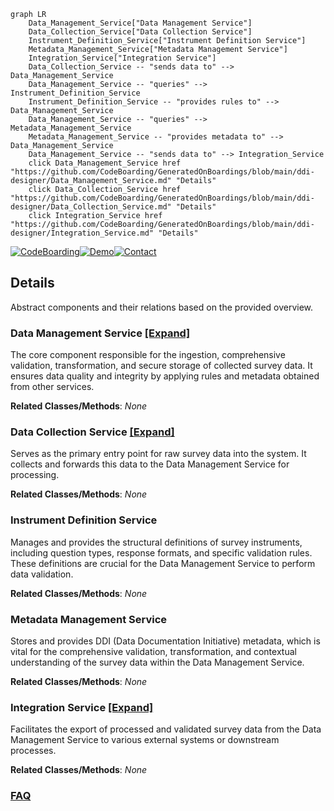 ```mermaid
graph LR
    Data_Management_Service["Data Management Service"]
    Data_Collection_Service["Data Collection Service"]
    Instrument_Definition_Service["Instrument Definition Service"]
    Metadata_Management_Service["Metadata Management Service"]
    Integration_Service["Integration Service"]
    Data_Collection_Service -- "sends data to" --> Data_Management_Service
    Data_Management_Service -- "queries" --> Instrument_Definition_Service
    Instrument_Definition_Service -- "provides rules to" --> Data_Management_Service
    Data_Management_Service -- "queries" --> Metadata_Management_Service
    Metadata_Management_Service -- "provides metadata to" --> Data_Management_Service
    Data_Management_Service -- "sends data to" --> Integration_Service
    click Data_Management_Service href "https://github.com/CodeBoarding/GeneratedOnBoardings/blob/main/ddi-designer/Data_Management_Service.md" "Details"
    click Data_Collection_Service href "https://github.com/CodeBoarding/GeneratedOnBoardings/blob/main/ddi-designer/Data_Collection_Service.md" "Details"
    click Integration_Service href "https://github.com/CodeBoarding/GeneratedOnBoardings/blob/main/ddi-designer/Integration_Service.md" "Details"
```

[![CodeBoarding](https://img.shields.io/badge/Generated%20by-CodeBoarding-9cf?style=flat-square)](https://github.com/CodeBoarding/GeneratedOnBoardings)[![Demo](https://img.shields.io/badge/Try%20our-Demo-blue?style=flat-square)](https://www.codeboarding.org/demo)[![Contact](https://img.shields.io/badge/Contact%20us%20-%20contact@codeboarding.org-lightgrey?style=flat-square)](mailto:contact@codeboarding.org)

## Details

Abstract components and their relations based on the provided overview.

### Data Management Service [[Expand]](./Data_Management_Service.md)
The core component responsible for the ingestion, comprehensive validation, transformation, and secure storage of collected survey data. It ensures data quality and integrity by applying rules and metadata obtained from other services.


**Related Classes/Methods**: _None_

### Data Collection Service [[Expand]](./Data_Collection_Service.md)
Serves as the primary entry point for raw survey data into the system. It collects and forwards this data to the Data Management Service for processing.


**Related Classes/Methods**: _None_

### Instrument Definition Service
Manages and provides the structural definitions of survey instruments, including question types, response formats, and specific validation rules. These definitions are crucial for the Data Management Service to perform data validation.


**Related Classes/Methods**: _None_

### Metadata Management Service
Stores and provides DDI (Data Documentation Initiative) metadata, which is vital for the comprehensive validation, transformation, and contextual understanding of the survey data within the Data Management Service.


**Related Classes/Methods**: _None_

### Integration Service [[Expand]](./Integration_Service.md)
Facilitates the export of processed and validated survey data from the Data Management Service to various external systems or downstream processes.


**Related Classes/Methods**: _None_



### [FAQ](https://github.com/CodeBoarding/GeneratedOnBoardings/tree/main?tab=readme-ov-file#faq)